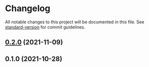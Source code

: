 # Changelog

All notable changes to this project will be documented in this file. See [standard-version](https://github.com/conventional-changelog/standard-version) for commit guidelines.

## [0.2.0](https://github.com/awran5/react-simple-scroll-up/compare/v0.1.0...v0.2.0) (2021-11-09)

## 0.1.0 (2021-10-28)
